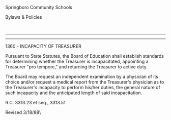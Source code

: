 Springboro Community Schools

Bylaws & Policies

 

* * * * *

****

1360 - INCAPACITY OF TREASURER

Pursuant to State Statutes, the Board of Education shall establish
standards for determining whether the Treasurer is incapacitated,
appointing a Treasurer "pro tempore," and returning the Treasurer to
active duty.

The Board may request an independent examination by a physician of its
choice and/or request a medical report from the Treasurer's physician as
to the Treasurer's incapacity to perform his/her duties, the general
nature of such incapacity and the anticipated length of said
incapacitation.

R.C. 3313.23 et seq., 3313.51

Revised 3/18/88\

